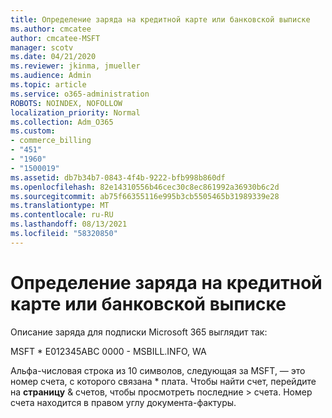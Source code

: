 ```yaml
---
title: Определение заряда на кредитной карте или банковской выписке
ms.author: cmcatee
author: cmcatee-MSFT
manager: scotv
ms.date: 04/21/2020
ms.reviewer: jkinma, jmueller
ms.audience: Admin
ms.topic: article
ms.service: o365-administration
ROBOTS: NOINDEX, NOFOLLOW
localization_priority: Normal
ms.collection: Adm_O365
ms.custom:
- commerce_billing
- "451"
- "1960"
- "1500019"
ms.assetid: db7b34b7-0843-4f4b-9222-bfb998b860df
ms.openlocfilehash: 82e14310556b46cec30c8ec861992a36930b6c2d
ms.sourcegitcommit: ab75f66355116e995b3cb5505465b31989339e28
ms.translationtype: MT
ms.contentlocale: ru-RU
ms.lasthandoff: 08/13/2021
ms.locfileid: "58320850"
---
```

# <a name="how-to-identify-a-charge-on-your-credit-card-or-bank-statement"></a>Определение заряда на кредитной карте или банковской выписке

Описание заряда для подписки Microsoft 365 выглядит так:
  
MSFT \* E012345ABC 0000 - MSBILL.INFO, WA
  
Альфа-числовая строка из 10 символов, следующая за MSFT, — это номер счета, с которого связана \* плата. Чтобы найти счет, перейдите на **страницу** & счетов, чтобы просмотреть последние \> [](https://go.microsoft.com/fwlink/p/?linkid=848039) счета. Номер счета находится в правом углу документа-фактуры.